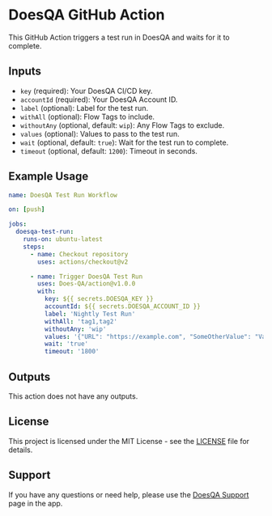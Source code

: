 # DoesQA GitHub Action

This GitHub Action triggers a test run in DoesQA and waits for it to complete.

## Inputs

- `key` (required): Your DoesQA CI/CD key.
- `accountId` (required): Your DoesQA Account ID.
- `label` (optional): Label for the test run.
- `withAll` (optional): Flow Tags to include.
- `withoutAny` (optional, default: `wip`): Any Flow Tags to exclude.
- `values` (optional): Values to pass to the test run.
- `wait` (optional, default: `true`): Wait for the test run to complete.
- `timeout` (optional, default: `1200`): Timeout in seconds.

## Example Usage

```yaml
name: DoesQA Test Run Workflow

on: [push]

jobs:
  doesqa-test-run:
    runs-on: ubuntu-latest
    steps:
      - name: Checkout repository
        uses: actions/checkout@v2

      - name: Trigger DoesQA Test Run
        uses: Does-QA/action@v1.0.0
        with:
          key: ${{ secrets.DOESQA_KEY }}
          accountId: ${{ secrets.DOESQA_ACCOUNT_ID }}
          label: 'Nightly Test Run'
          withAll: 'tag1,tag2'
          withoutAny: 'wip'
          values: '{"URL": "https://example.com", "SomeOtherValue": "Value"}'
          wait: 'true'
          timeout: '1800'
```

## Outputs
This action does not have any outputs.

## License
This project is licensed under the MIT License - see the [LICENSE](LICENSE) file for details.

## Support
If you have any questions or need help, please use the [DoesQA Support](https://app.does.qa/app/help) page in the app.